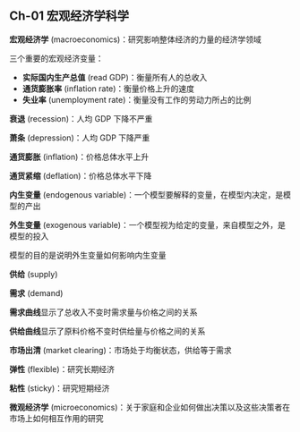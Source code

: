 ## Ch-01  宏观经济学科学

**宏观经济学** (macroeconomics)：研究影响整体经济的力量的经济学领域

三个重要的宏观经济变量：

+ **实际国内生产总值** (read GDP)：衡量所有人的总收入
+ **通货膨胀率** (inflation rate)：衡量价格上升的速度
+ **失业率** (unemployment rate)：衡量没有工作的劳动力所占的比例

**衰退** (recession)：人均 GDP 下降不严重

**萧条** (depression)：人均 GDP 下降严重

**通货膨胀** (inflation)：价格总体水平上升

**通货紧缩** (deflation)：价格总体水平下降



**内生变量** (endogenous variable)：一个模型要解释的变量，在模型内决定，是模型的产出

**外生变量** (exogenous variable)：一个模型视为给定的变量，来自模型之外，是模型的投入

模型的目的是说明外生变量如何影响内生变量



**供给** (supply)

**需求** (demand)

**需求曲线**显示了总收入不变时需求量与价格之间的关系

**供给曲线**显示了原料价格不变时供给量与价格之间的关系

**市场出清** (market clearing)：市场处于均衡状态，供给等于需求

**弹性** (flexible)：研究长期经济

**粘性** (sticky)：研究短期经济

**微观经济学** (microeconomics)：关于家庭和企业如何做出决策以及这些决策者在市场上如何相互作用的研究